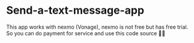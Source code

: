# Send-a-text-message-app
This app works with nexmo (Vonage), nexmo is not free but has free trial. So you can do payment for service and use this code source 👍🏻
